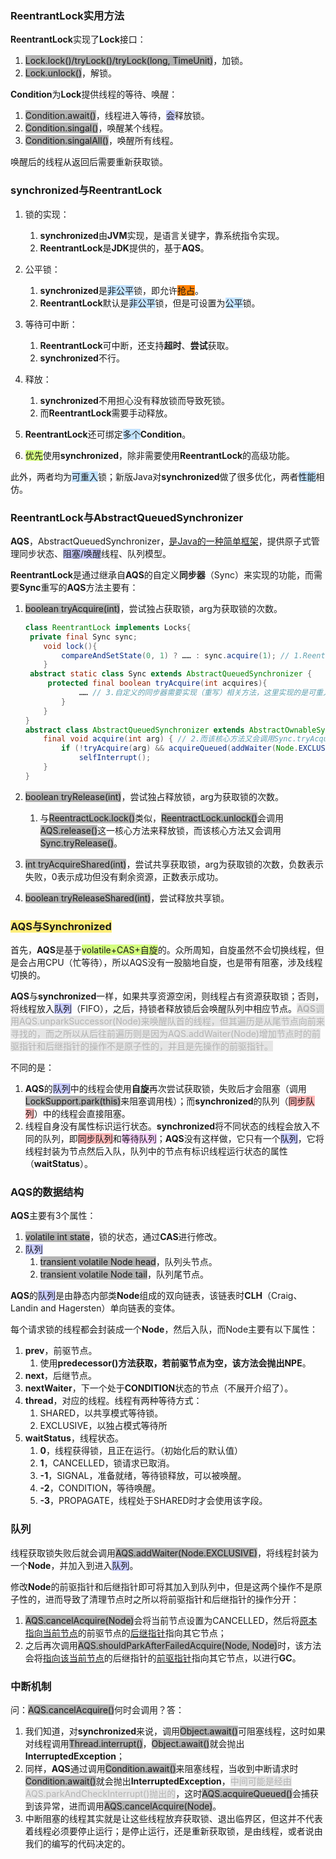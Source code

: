 ### ReentrantLock实用方法

**ReentrantLock**实现了**Lock**接口：

1. <span style=background:#b3b3b3>Lock.lock()/tryLock()/tryLock(long, TimeUnit)</span>，加锁。
2. <span style=background:#b3b3b3>Lock.unlock()</span>，解锁。

**Condition**为**Lock**提供线程的等待、唤醒：

1. <span style=background:#b3b3b3>Condition.await()</span>，线程进入等待，<span style=background:#c9ccff>会</span>释放锁。
2. <span style=background:#b3b3b3>Condition.singal()</span>，唤醒某个线程。
3. <span style=background:#b3b3b3>Condition.singalAll()</span>，唤醒所有线程。

唤醒后的线程从返回后需要重新获取锁。



### synchronized与ReentrantLock

1. 锁的实现：

   1. **synchronized**由**JVM**实现，是语言关键字，靠系统指令实现。
   2. **ReentrantLock**是**JDK**提供的，基于**AQS**。

2. 公平锁：

   1. **synchronized**是<span style=background:#c2e2ff>非公平</span>锁，即允许<span style=background:#ff8000>抢占</span>。
   2. **ReentrantLock**默认是<span style=background:#c2e2ff>非公平</span>锁，但是可设置为<span style=background:#c2e2ff>公平</span>锁。

3. 等待可中断：

   1. **ReentrantLock**可中断，还支持**超时**、**尝试**获取。
   2. **synchronized**不行。

4. 释放：

   1. **synchronized**不用担心没有释放锁而导致死锁。
   2. 而**ReentrantLock**需要手动释放。

5. **ReentrantLock**还可绑定<span style=background:#c2e2ff>多个</span>**Condition**。
1. <span style=background:#d4fe7f>优先</span>使用**synchronized**，除非需要使用**ReentrantLock**的高级功能。

此外，两者均为<span style=background:#c2e2ff>可重入</span>锁；新版Java对**synchronized**做了很多优化，两者<span style=background:#c2e2ff>性能</span>相仿。



### ReentrantLock与AbstractQueuedSynchronizer

**AQS**，AbstractQueuedSynchronizer，[是Java的一种简单框架](https://tech.meituan.com/2019/12/05/aqs-theory-and-apply.html)，提供原子式管理同步状态、<span style=background:#c9ccff>阻塞/唤醒</span>线程、队列模型。

**ReentrantLock**是通过继承自**AQS**的自定义**同步器**（Sync）来实现的功能，而需要**Sync**重写的**AQS**方法主要有：

1. <span style=background:#b3b3b3>boolean tryAcquire(int)</span>，尝试独占获取锁，arg为获取锁的次数。

   ```java
   class ReentrantLock implements Locks{
   	private final Sync sync;
       void lock(){
           compareAndSetState(0, 1) ? …… : sync.acquire(1); // 1.ReentractLock.lock()会调用AQS.acquire()这一核心方法来获取锁
       }   
   	abstract static class Sync extends AbstractQueuedSynchronizer {
   		protected final boolean tryAcquire(int acquires){
               …… // 3.自定义的同步器需要实现（重写）相关方法，这里实现的是可重入锁
           }     	   
       }
   }
   abstract class AbstractQueuedSynchronizer extends AbstractOwnableSynchronizer{
       final void acquire(int arg) { // 2.而该核心方法又会调用Sync.tryAcquire()
           if (!tryAcquire(arg) && acquireQueued(addWaiter(Node.EXCLUSIVE), arg))
               selfInterrupt();
       }
   }
   ```

2. <span style=background:#b3b3b3>boolean tryRelease(int)</span>，尝试独占释放锁，arg为获取锁的次数。

   1. 与<span style=background:#b3b3b3>ReentractLock.lock()</span>类似，<span style=background:#b3b3b3>ReentractLock.unlock()</span>会调用<span style=background:#b3b3b3>AQS.release()</span>这一核心方法来释放锁，而该核心方法又会调用<span style=background:#b3b3b3>Sync.tryRelease()</span>。

3. <span style=background:#b3b3b3>int tryAcquireShared(int)</span>，尝试共享获取锁，arg为获取锁的次数，负数表示失败，0表示成功但没有剩余资源，正数表示成功。

4. <span style=background:#b3b3b3>boolean tryReleaseShared(int)</span>，尝试释放共享锁。



### <span style=background:#ffee7c>AQS与Synchronized</span>

首先，**AQS**是基于<span style=background:#d4fe7f>volatile+CAS+自旋</span>的。众所周知，自旋虽然不会切换线程，但是会占用CPU（忙等待），所以AQS没有一股脑地自旋，也是带有阻塞，涉及线程切换的。

**AQS**与**synchronized**一样，如果共享资源空闲，则线程占有资源获取锁；否则，将线程放入<span style=background:#c9ccff>队列</span>（FIFO），之后，持锁者释放锁后会唤醒队列中相应节点。<span style=background:#e6e6e6;color:#b3b3b3>**AQS**调用AQS.unparkSuccessor(Node)来唤醒队首的线程，但其遍历是从尾节点向前来寻找的，而之所以从后往前遍历则是因为AQS.addWaiter(Node)增加节点时的前驱指针和后继指针的操作不是原子性的，并且是先操作的前驱指针。</span>

不同的是：

1. **AQS**的<span style=background:#c9ccff>队列</span>中的线程会使用**自旋**再次尝试获取锁，失败后才会阻塞（调用<span style=background:#b3b3b3>LockSupport.park(this)</span>来阻塞调用栈）；而**synchronized**的队列（<span style=background:#ffb8b8>同步队列</span>）中的线程会直接阻塞。
2. 线程自身没有属性标识运行状态。**synchronized**将不同状态的线程会放入不同的队列，即<span style=background:#ffb8b8>同步队列</span>和<span style=background:#f8d2ff>等待队列</span>；**AQS**没有这样做，它只有一个<span style=background:#c9ccff>队列</span>，它将线程封装为节点然后入队，队列中的节点有标识线程运行状态的属性（**waitStatus**）。



### AQS的数据结构

**AQS**主要有3个属性：

1. <span style=background:#b3b3b3>volatile int state</span>，锁的状态，通过**CAS**进行修改。
2. <span style=background:#c9ccff>队列</span>
   1. <span style=background:#b3b3b3>transient volatile Node head</span>，队列头节点。
   2. <span style=background:#b3b3b3>transient volatile Node tail</span>，队列尾节点。

**AQS**的<span style=background:#c9ccff>队列</span>是由静态内部类**Node**组成的双向链表，该链表时**CLH**（Craig、Landin and Hagersten）单向链表的变体。

每个请求锁的线程都会封装成一个**Node**，然后入队，而Node主要有以下属性：

1. **prev**，前驱节点。
   1. 使用**predecessor()**方法获取，若前驱节点为空，该方法会抛出**NPE**。
2. **next**，后继节点。
3. **nextWaiter**，下一个处于**CONDITION**状态的节点（不展开介绍了）。
4. **thread**，对应的线程。线程有两种等待方式：
   1. SHARED，以共享模式等待锁。
   2. EXCLUSIVE，以独占模式等待所
5. **waitStatus**，线程状态。
   1. **0**，线程获得锁，且正在运行。（初始化后的默认值）
   2. **1**，CANCELLED，锁请求已取消。
   3. **-1**，SIGNAL，准备就绪，等待锁释放，可以被唤醒。
   4. **-2**，CONDITION，等待唤醒。
   5. **-3**，PROPAGATE，线程处于SHARED时才会使用该字段。



### 队列

线程获取锁失败后就会调用<span style=background:#b3b3b3>AQS.addWaiter(Node.EXCLUSIVE)</span>，将线程封装为一个**Node**，并加入到进入<span style=background:#c9ccff>队列</span>。

修改**Node**的前驱指针和后继指针即可将其加入到队列中，但是这两个操作不是原子性的，进而导致了清理节点时之所以将前驱指针和后继指针的操作分开：

1. <span style=background:#b3b3b3>AQS.cancelAcquire(Node)</span>会将当前节点设置为CANCELLED，然后将<u>原本指向当前节点</u>的前驱节点的<u>后继指针</u>指向其它节点；
2. 之后再次调用<span style=background:#b3b3b3>AQS.shouldParkAfterFailedAcquire(Node, Node)</span>时，该方法会将<u>指向该当前节点</u>的后继指针的<u>前驱指针</u>指向其它节点，以进行**GC**。



### 中断机制

问：<span style=background:#b3b3b3>AQS.cancelAcquire()</span>何时会调用？答：

1. 我们知道，对**synchronized**来说，调用<span style=background:#b3b3b3>Object.await()</span>可阻塞线程，这时如果对线程调用<span style=background:#b3b3b3>Thread.interrupt()</span>，<span style=background:#b3b3b3>Object.await()</span>就会抛出**InterruptedException**；
2. 同样，**AQS**通过调用<span style=background:#b3b3b3>Condition.await()</span>来阻塞线程，当收到中断请求时<span style=background:#b3b3b3>Condition.await()</span>就会抛出**InterruptedException**，<span style=background:#e6e6e6;color:#b3b3b3>中间可能是经由AQS.parkAndCheckInterrupt()抛出的</span>，这时<span style=background:#b3b3b3>AQS.acquireQueued()</span>会捕获到该异常，进而调用<span style=background:#b3b3b3>AQS.cancelAcquire(Node)</span>。
3. 中断阻塞的线程其实就是让这些线程放弃获取锁、退出临界区，但这并不代表着线程必须要停止运行；是停止运行，还是重新获取锁，是由线程，或者说由我们的编写的代码决定的。

